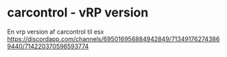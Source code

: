 # carcontrol - vRP version
 En vrp version af carcontrol til esx https://discordapp.com/channels/695016956884942849/713491762743869440/714220370596593774
